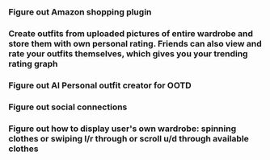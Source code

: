 ### Figure out Amazon shopping plugin
### Create outfits from uploaded pictures of entire wardrobe and store them with own personal rating. Friends can also view and rate your outfits themselves, which gives you your trending rating graph
### Figure out AI Personal outfit creator for OOTD
### Figure out social connections
### Figure out how to display user's own wardrobe: spinning clothes or swiping l/r through or scroll u/d through available clothes
